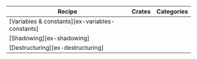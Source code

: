 | Recipe | Crates | Categories |
|--------|--------|------------|
| [Variables & constants][ex-variables-constants] |  |  |
| [Shadowing][ex-shadowing] |  |  |
| [Destructuring][ex-destructuring] |  |  |
